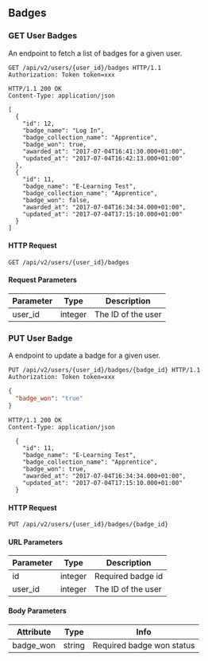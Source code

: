 ## Badges

### GET User Badges

An endpoint to fetch a list of badges for a given user.

``` http
GET /api/v2/users/{user_id}/badges HTTP/1.1
Authorization: Token token=xxx
```

``` http
HTTP/1.1 200 OK
Content-Type: application/json

[
  {
    "id": 12,
    "badge_name": "Log In",
    "badge_collection_name": "Apprentice",
    "badge_won": true,
    "awarded_at": "2017-07-04T16:41:30.000+01:00",
    "updated_at": "2017-07-04T16:42:13.000+01:00"
  },
  {
    "id": 11,
    "badge_name": "E-Learning Test",
    "badge_collection_name": "Apprentice",
    "badge_won": false,
    "awarded_at": "2017-07-04T16:34:34.000+01:00",
    "updated_at": "2017-07-04T17:15:10.000+01:00"
  }
]
```

#### HTTP Request

`GET /api/v2/users/{user_id}/badges`

#### Request Parameters

Parameter | Type | Description
--------- | ---- | -----------
user\_id | integer | The ID of the user


### PUT User Badge

A endpoint to update a badge for a given user.

``` http
PUT /api/v2/users/{user_id}/badges/{badge_id} HTTP/1.1
Authorization: Token token=xxx
```

```json
{
  "badge_won": "true"
}
```

``` http
HTTP/1.1 200 OK
Content-Type: application/json

  {
    "id": 11,
    "badge_name": "E-Learning Test",
    "badge_collection_name": "Apprentice",
    "badge_won": true,
    "awarded_at": "2017-07-04T16:34:34.000+01:00",
    "updated_at": "2017-07-04T17:15:10.000+01:00"
  }
```

#### HTTP Request

`PUT /api/v2/users/{user_id}/badges/{badge_id}`

#### URL Parameters

Parameter | Type | Description
--------- | ---- | -----------
id | integer | Required badge id
user\_id | integer | The ID of the user

#### Body Parameters

Attribute | Type | Info
--------- | ---- | ----
badge_won | string | Required badge won status
